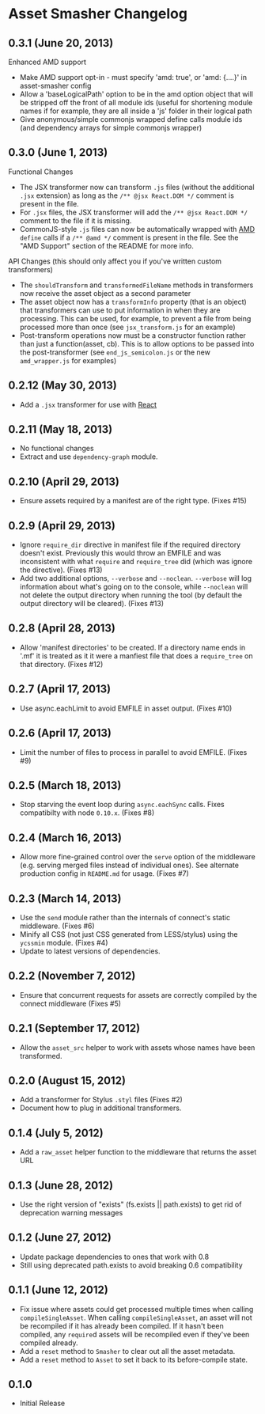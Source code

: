 # Asset Smasher Changelog

## 0.3.1 (June 20, 2013)

Enhanced AMD support

- Make AMD support opt-in - must specify 'amd: true', or 'amd: {....}' in asset-smasher config
- Allow a 'baseLogicalPath' option to be in the amd option object that will be stripped off the front of all module ids (useful for shortening module names if for example, they are all inside a 'js' folder in their logical path
- Give anonymous/simple commonjs wrapped define calls module ids (and dependency arrays for simple commonjs wrapper)

## 0.3.0 (June 1, 2013)

Functional Changes

- The JSX transformer now can transform `.js` files (without the additional `.jsx` extension) as long as the `/** @jsx React.DOM */` comment is present in the file.
- For `.jsx` files, the JSX transformer will add the `/** @jsx React.DOM */` comment to the file if it is missing.
- CommonJS-style `.js` files can now be automatically wrapped with [AMD](https://github.com/amdjs/amdjs-api/wiki/AMD) `define` calls if a `/** @amd */` comment is present in the file. See the "AMD Support" section of the README for more info.

API Changes (this should only affect you if you've written custom transformers)

- The `shouldTransform` and `transformedFileName` methods in transformers now receive the asset object as a second parameter
- The asset object now has a `transformInfo` property (that is an object) that transformers can use to put information in when they are processing. This can be used, for example, to prevent a file from being processed more than once (see `jsx_transform.js` for an example)
- Post-transform operations now must be a constructor function rather than just a function(asset, cb). This is to allow options to be passed into the post-transformer (see `end_js_semicolon.js` or the new `amd_wrapper.js` for examples)

## 0.2.12 (May 30, 2013)

- Add a `.jsx` transformer for use with [React](http://facebook.github.io/react/)

## 0.2.11 (May 18, 2013)

- No functional changes
- Extract and use `dependency-graph` module.

## 0.2.10 (April 29, 2013)

- Ensure assets required by a manifest are of the right type. (Fixes #15)

## 0.2.9 (April 29, 2013)

- Ignore `require_dir` directive in manifest file if the required directory doesn't exist. Previously this would throw an EMFILE and was inconsistent with what `require` and `require_tree` did (which was ignore the directive). (Fixes #13)
- Add two additional options, `--verbose` and `--noclean`. `--verbose` will log information about what's going on to the console, while `--noclean` will not delete the output directory when running the tool (by default the output directory will be cleared). (Fixes #13)

## 0.2.8 (April 28, 2013)

- Allow 'manifest directories' to be created. If a directory name ends in '.mf' it is treated as it it were a manfiest file that does a `require_tree` on that directory. (Fixes #12)

## 0.2.7 (April 17, 2013)

- Use async.eachLimit to avoid EMFILE in asset output. (Fixes #10)

## 0.2.6 (April 17, 2013)

- Limit the number of files to process in parallel to avoid EMFILE. (Fixes #9)

## 0.2.5 (March 18, 2013)

- Stop starving the event loop during `async.eachSync` calls. Fixes compatibilty with node `0.10.x`. (Fixes #8)

## 0.2.4 (March 16, 2013)

- Allow more fine-grained control over the `serve` option of the middleware (e.g. serving merged files instead of individual ones). See alternate production config in `README.md` for usage. (Fixes #7)

## 0.2.3 (March 14, 2013)

- Use the `send` module rather than the internals of connect's static middleware. (Fixes #6)
- Minify all CSS (not just CSS generated from LESS/stylus) using the `ycssmin` module. (Fixes #4)
- Update to latest versions of dependencies.

## 0.2.2 (November 7, 2012)

- Ensure that concurrent requests for assets are correctly compiled by the connect middleware (Fixes #5)

## 0.2.1 (September 17, 2012)

- Allow the `asset_src` helper to work with assets whose names have been transformed.

## 0.2.0 (August 15, 2012)

- Add a transformer for Stylus `.styl` files (Fixes #2)
- Document how to plug in additional transformers.

## 0.1.4 (July 5, 2012)

- Add a `raw_asset` helper function to the middleware that returns the asset URL

## 0.1.3 (June 28, 2012)

- Use the right version of "exists" (fs.exists || path.exists) to get rid of deprecation warning messages

## 0.1.2 (June 27, 2012)

- Update package dependencies to ones that work with 0.8
- Still using deprecated path.exists to avoid breaking 0.6 compatibility

## 0.1.1 (June 12, 2012)

- Fix issue where assets could get processed multiple times when calling `compileSingleAsset`.  When calling `compileSingleAsset`, an asset will not be recompiled if it has already been compiled.  If it hasn't been compiled, any `require`d assets will be recompiled even if they've been compiled already.
- Add a `reset` method to `Smasher` to clear out all the asset metadata.
- Add a `reset` method to `Asset` to set it back to its before-compile state.

## 0.1.0

- Initial Release
